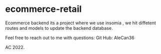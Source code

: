 # ecommerce-retail

Ecommerce backend its a project where we use insomia , we hit diffetent routes and models to update the backend database.

Feel free to reach out to me with questions:
Git Hub: AleCan36

AC 2022.